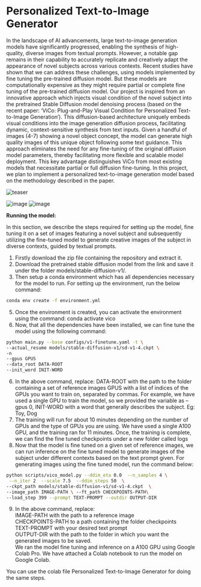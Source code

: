 # Personalized Text-to-Image Generator

In the landscape of AI advancements, large text-to-image generation models have significantly
progressed, enabling the synthesis of high-quality, diverse images from textual prompts.
However, a notable gap remains in their capability to accurately replicate and creatively adapt
the appearance of novel subjects across various contexts. Recent studies have shown that we can
address these challenges, using models implemented by fine tuning the pre-trained diffusion
model. But these models are computationally expensive as they might require partial or complete
fine tuning of the pre-trained diffusion model. Our project is inspired from an innovative
approach which injects visual condition of the novel subject into the pretrained Stable Diffusion
model denoising process (based on the recent paper: ‘ViCo: Plug-and-Play Visual Condition for
Personalized Text-to-Image Generation’). This diffusion-based architecture uniquely embeds
visual conditions into the image generation diffusion process, facilitating dynamic,
context-sensitive synthesis from text inputs. Given a handful of images (4-7) showing a novel
object concept, the model can generate high quality images of this unique object following some
text guidance. This approach eliminates the need for any fine-tuning of the original diffusion
model parameters, thereby facilitating more flexible and scalable model deployment. This key
advantage distinguishes ViCo from most existing models that necessitate partial or full diffusion
fine-tuning. In this project, we plan to implement a personalized text-to-image generation model
based on the methodology described in the paper.


![teaser](https://github.com/kunaldudhavat/Personalized-text-to-image-generator/assets/54941117/96598ddc-8094-4e89-b12b-a3619c2c983f)

![image](https://github.com/kunaldudhavat/Personalized-text-to-image-generator/assets/78093389/23d7aceb-b62b-41c9-8f14-e3acdc35af38)
![image](https://github.com/kunaldudhavat/Personalized-text-to-image-generator/assets/78093389/bce6f3a0-fd84-4a3f-a292-2776616e980e)

**Running the model:**

In this section, we describe the steps required for setting up the model, fine tuning it on a set of images featuring a novel subject and subsequently utilizing the fine-tuned model to generate creative images of the subject in diverse contexts, guided by textual prompts.

1. Firstly download the zip file containing the repository and extract it. 
2. Download the pretrained stable diffusion model from the link and save it under the folder models/stable-diffusion-v1/.
3. Then setup a conda environment which has all dependencies necessary for the model to run. For setting up the environment, run the below command:<br/>
```bash
conda env create -f environment.yml
```
5. Once the environment is created, you can activate the environment using the command:
conda activate vico
6. Now, that all the dependencies have been installed, we can fine tune the model using the following command: <br/>
```bash
python main.py --base configs/v1-finetune.yaml -t \ 
--actual_resume models/stable-diffusion-v1/sd-v1-4.ckpt \
-n  
--gpus GPUS 
--data_root DATA-ROOT 
--init_word INIT-WORD
```
6. In the above command, replace:
	DATA-ROOT with the path to the folder containing a set of reference images
	GPUS with a list of indices of the GPUs you want to train on, separated by commas. For example, we have used a single GPU to train the model, so we provided the variable as –gpus 0,
	INIT-WORD with a word that generally describes the subject. Eg: Toy, Dog
7. The training will run for about 10 minutes depending on the number of GPUs and the type of GPUs you are using. We have used a single A100 GPU, and the training ran for 11 minutes.
Once, the training is complete, we can find the fine tuned checkpoints under a new folder called logs
8. Now that the model is fine tuned on a given set of reference images, we can run inference on the fine tuned model to generate images of the subject under different contexts based on the text prompt given. For generating images using the fine tuned model, run the command below: <br/>
```bash
python scripts/vico_model.py --ddim_eta 0.0  --n_samples 4 \
 --n_iter 2  --scale 7.5  --ddim_steps 50  \
--ckpt_path models/stable-diffusion-v1/sd-v1-4.ckpt  \
--image_path IMAGE-PATH \ --ft_path CHECKPOINTS-PATH\ 
--load_step 399 --prompt TEXT-PROMPT --outdir OUTPUT-DIR
```

9. In the above command, replace:<br/>
	IMAGE-PATH with the path to a reference image <br/>
	CHECKPOINTS-PATH to a path containing the folder checkpoints <br/>
	TEXT-PROMPT with your desired text prompt <br/>
	OUTPUT-DIR with the path to the folder in which you want the generated images to be saved. <br/>
We ran the model fine tuning and inference on a A100 GPU using Google Colab Pro. We have attached a Colab notebook to run the model on Google Colab. <br/>


You can use the colab file Personalized Text-to-Image Generator for doing the same steps.
